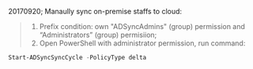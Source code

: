 20170920; Manaully sync on-premise staffs to cloud:

> 1. Prefix condition: own "ADSyncAdmins" (group) permission and  “Administrators” (group) permisiion; 
> 2. Open PowerShell with administrator permission, run command: 
```powershell
Start-ADSyncSyncCycle -PolicyType delta
```

